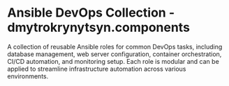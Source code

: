 # Ansible DevOps Collection - dmytrokrynytsyn.components

A collection of reusable Ansible roles for common DevOps tasks, including database management, web server configuration, container orchestration, CI/CD automation, and monitoring setup. Each role is modular and can be applied to streamline infrastructure automation across various environments.